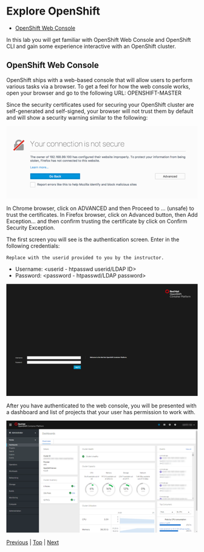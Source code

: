 # Explore OpenShift

<!-- TOC -->

- [OpenShift Web Console](#openshift-web-console)

<!-- /TOC -->

In this lab you will get familiar with OpenShift Web Console and OpenShift CLI and gain some experience interactive with 
an OpenShift cluster.

## OpenShift Web Console
OpenShift ships with a web-based console that will allow users to perform various tasks via a browser. To get a feel for 
how the web console works, open your browser and go to the following URL: OPENSHIFT-MASTER

Since the security certificates used for securing your OpenShift cluster are self-generated and self-signed, your 
browser will not trust them by default and will show a security warning similar to the following:

![](img/devops-explore-cert-warning-firefox.png)

In Chrome browser, click on ADVANCED and then Proceed to …​ (unsafe) to trust the certificates. In Firefox browser, 
click on Advanced button, then Add Exception…​ and then confirm trusting the certificate by click on Confirm Security 
Exception.

The first screen you will see is the authentication screen. Enter in the following credentials:

```
Replace with the userid provided to you by the instructor.
```

- Username: \<userid - htpasswd userid/LDAP ID\>
- Password: \<password - htpasswd/LDAP password\>

![console](img/devops-explore-login.png)

After you have authenticated to the web console, you will be presented with a dashboard and list of projects that your 
user has permission to work with.

![dashboard](img/devops-explore-dashboard.png)

[Previous](devops-intro.md) | [Top](README.md) | [Next](devops-codeready-workspaces.md)
